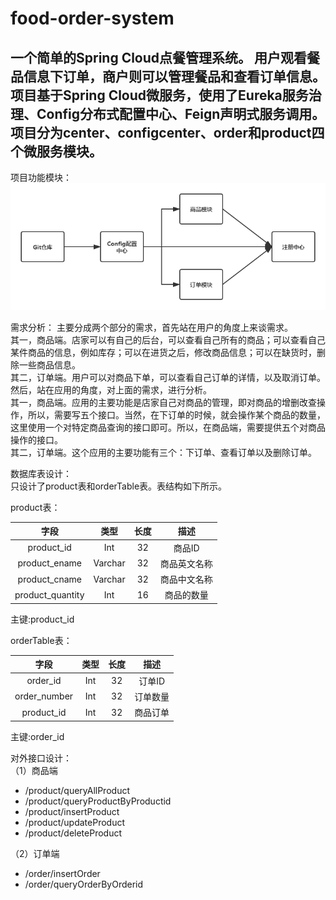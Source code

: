 # food-order-system
一个简单的Spring Cloud点餐管理系统。
用户观看餐品信息下订单，商户则可以管理餐品和查看订单信息。项目基于Spring Cloud微服务，使用了Eureka服务治理、Config分布式配置中心、Feign声明式服务调用。项目分为center、configcenter、order和product四个微服务模块。
---------
项目功能模块：
![功能模块](https://github.com/TDvirus/food-order-system/blob/master/pic/1.png)

需求分析：
主要分成两个部分的需求，首先站在用户的角度上来谈需求。   
其一，商品端。店家可以有自己的后台，可以查看自己所有的商品；可以查看自己某件商品的信息，例如库存；可以在进货之后，修改商品信息；可以在缺货时，删除一些商品信息。   
其二，订单端。用户可以对商品下单，可以查看自己订单的详情，以及取消订单。   
然后，站在应用的角度，对上面的需求，进行分析。   
其一，商品端。应用的主要功能是店家自己对商品的管理，即对商品的增删改查操作，所以，需要写五个接口。当然，在下订单的时候，就会操作某个商品的数量，这里使用一个对特定商品查询的接口即可。所以，在商品端，需要提供五个对商品操作的接口。   
其二，订单端。这个应用的主要功能有三个：下订单、查看订单以及删除订单。   

数据库表设计：   
只设计了product表和orderTable表。表结构如下所示。

product表：

|字段|类型|长度|描述|
|:----:|:----:|:----:|:----:|
|product_id|Int|32|商品ID|
|product_ename|Varchar|32|商品英文名称|
|product_cname|Varchar|32|商品中文名称|
|product_quantity|Int|16|商品的数量|
主键:product_id

orderTable表：

|字段|类型|长度|描述|
|:----:|:----:|:----:|:----:|
|order_id|Int|32|订单ID|
|order_number|Int|32|订单数量|
|product_id|Int|32|商品订单|
主键:order_id   

对外接口设计：   
（1）商品端
- /product/queryAllProduct
- /product/queryProductByProductid
- /product/insertProduct
- /product/updateProduct
- /product/deleteProduct

（2）订单端
- /order/insertOrder
- /order/queryOrderByOrderid